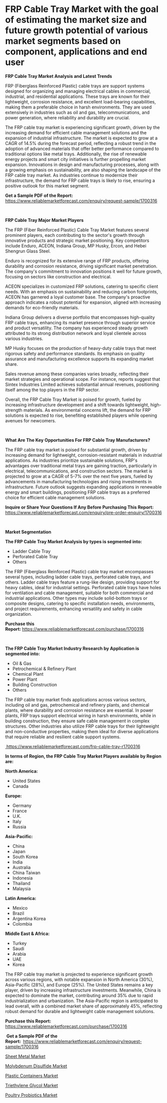 <p><h1>FRP Cable Tray Market with the goal of estimating the market size and future growth potential of various market segments based on component, applications and end user</h1></p><p><strong>FRP Cable Tray Market Analysis and Latest Trends</strong></p>
<p><p>FRP (Fiberglass Reinforced Plastic) cable trays are support systems designed for organizing and managing electrical cables in commercial, industrial, and residential applications. These trays are known for their lightweight, corrosion resistance, and excellent load-bearing capabilities, making them a preferable choice in harsh environments. They are used extensively in industries such as oil and gas, telecommunications, and power generation, where reliability and durability are crucial.</p><p>The FRP cable tray market is experiencing significant growth, driven by the increasing demand for efficient cable management solutions and the expansion of industrial infrastructure. The market is expected to grow at a CAGR of 14.5% during the forecast period, reflecting a robust trend in the adoption of advanced materials that offer better performance compared to traditional options like metal trays. Additionally, the rise of renewable energy projects and smart city initiatives is further propelling market expansion. Innovations in design and manufacturing processes, along with a growing emphasis on sustainability, are also shaping the landscape of the FRP cable tray market. As industries continue to modernize their infrastructure, the demand for FRP cable trays is likely to rise, ensuring a positive outlook for this market segment.</p></p>
<p><strong>Get a Sample PDF of the Report:&nbsp;</strong> <a href="https://www.reliablemarketforecast.com/enquiry/request-sample/1700316?utm_campaign=1899&utm_medium=2&utm_source=Github&utm_content=ia&utm_term=01042025&utm_id=frp-cable-tray">https://www.reliablemarketforecast.com/enquiry/request-sample/1700316</a></p>
<p>&nbsp;</p>
<p><strong>FRP Cable Tray Major Market Players</strong></p>
<p><p>The FRP (Fiber Reinforced Plastic) Cable Tray Market features several prominent players, each contributing to the sector's growth through innovative products and strategic market positioning. Key competitors include Enduro, ACEON, Indiana Group, MP Husky, Ercon, and Hebei Shengrun Glass Steel.</p><p>Enduro is recognized for its extensive range of FRP products, offering durability and corrosion resistance, driving significant market penetration. The company's commitment to innovation positions it well for future growth, focusing on sectors like construction and electrical. </p><p>ACEON specializes in customized FRP solutions, catering to specific client needs. With an emphasis on sustainability and reducing carbon footprints, ACEON has garnered a loyal customer base. The company's proactive approach indicates a robust potential for expansion, aligned with increasing demands for eco-friendly materials.</p><p>Indiana Group delivers a diverse portfolio that encompasses high-quality FRP cable trays, enhancing its market presence through superior service and product versatility. The company has experienced steady growth attributed to its strong distribution network and loyal clientele across various industries.</p><p>MP Husky focuses on the production of heavy-duty cable trays that meet rigorous safety and performance standards. Its emphasis on quality assurance and manufacturing excellence supports its expanding market share.</p><p>Sales revenue among these companies varies broadly, reflecting their market strategies and operational scope. For instance, reports suggest that Sintex Industries Limited achieves substantial annual revenues, positioning itself among the top players in the FRP sector. </p><p>Overall, the FRP Cable Tray Market is poised for growth, fueled by increasing infrastructure development and a shift towards lightweight, high-strength materials. As environmental concerns lift, the demand for FRP solutions is expected to rise, benefiting established players while opening avenues for newcomers.</p></p>
<p>&nbsp;</p>
<p><strong>What Are The Key Opportunities For FRP Cable Tray Manufacturers?</strong></p>
<p><p>The FRP cable tray market is poised for substantial growth, driven by increasing demand for lightweight, corrosion-resistant materials in industrial applications. As industries prioritize sustainable solutions, FRP's advantages over traditional metal trays are gaining traction, particularly in electrical, telecommunications, and construction sectors. The market is projected to grow at a CAGR of 5-7% over the next five years, fueled by advancements in manufacturing technologies and rising investments in infrastructure. Future outlook suggests expanding applications in renewable energy and smart buildings, positioning FRP cable trays as a preferred choice for efficient cable management solutions.</p></p>
<p><strong>Inquire or Share Your Questions If Any Before Purchasing This Report:</strong> <a href="https://www.reliablemarketforecast.com/enquiry/pre-order-enquiry/1700316?utm_campaign=1899&utm_medium=2&utm_source=Github&utm_content=ia&utm_term=01042025&utm_id=frp-cable-tray">https://www.reliablemarketforecast.com/enquiry/pre-order-enquiry/1700316</a></p>
<p>&nbsp;</p>
<p><strong>Market Segmentation</strong></p>
<p><strong>The FRP Cable Tray Market Analysis by types is segmented into:</strong></p>
<p><ul><li>Ladder Cable Tray</li><li>Perforated Cable Tray</li><li>Others</li></ul></p>
<p><p>The FRP (Fiberglass Reinforced Plastic) cable tray market encompasses several types, including ladder cable trays, perforated cable trays, and others. Ladder cable trays feature a rung-like design, providing support for heavy cables, ideal for industrial settings. Perforated cable trays have holes for ventilation and cable management, suitable for both commercial and industrial applications. Other types may include solid-bottom trays or composite designs, catering to specific installation needs, environments, and project requirements, enhancing versatility and safety in cable organization.</p></p>
<p><strong>Purchase this Report:&nbsp;</strong><a href="https://www.reliablemarketforecast.com/purchase/1700316?utm_campaign=1899&utm_medium=2&utm_source=Github&utm_content=ia&utm_term=01042025&utm_id=frp-cable-tray">https://www.reliablemarketforecast.com/purchase/1700316</a></p>
<p>&nbsp;</p>
<p><strong>The FRP Cable Tray Market Industry Research by Application is segmented into:</strong></p>
<p><ul><li>Oil & Gas</li><li>Petrochemical & Refinery Plant</li><li>Chemical Plant</li><li>Power Plant</li><li>Building Construction</li><li>Others</li></ul></p>
<p><p>The FRP cable tray market finds applications across various sectors, including oil and gas, petrochemical and refinery plants, and chemical plants, where durability and corrosion resistance are essential. In power plants, FRP trays support electrical wiring in harsh environments, while in building construction, they ensure safe cable management in complex structures. Other industries also utilize FRP cable trays for their lightweight and non-conductive properties, making them ideal for diverse applications that require reliable and resilient cable support systems.</p></p>
<p><a href="https://www.reliablemarketforecast.com/frp-cable-tray-r1700316?utm_campaign=1899&utm_medium=2&utm_source=Github&utm_content=ia&utm_term=01042025&utm_id=frp-cable-tray">&nbsp;https://www.reliablemarketforecast.com/frp-cable-tray-r1700316</a></p>
<p><strong>In terms of Region, the FRP Cable Tray Market Players available by Region are:</strong></p>
<p>
    <p> <strong> North America: </strong>
        <ul>
            <li>United States</li>
            <li>Canada</li>
        </ul>
        </p> 
    <p> <strong> Europe: </strong>
        <ul>
            <li>Germany</li>
            <li>France</li>
            <li>U.K.</li>
            <li>Italy</li>
            <li>Russia</li>
        </ul>
        </p> 
    <p> <strong> Asia-Pacific: </strong>
        <ul>
            <li>China</li>
            <li>Japan</li>
            <li>South Korea</li>
            <li>India</li>
            <li>Australia</li>
            <li>China Taiwan</li>
            <li>Indonesia</li>
            <li>Thailand</li>
            <li>Malaysia</li>
        </ul>
        </p> 
    <p> <strong> Latin America: </strong>
        <ul>
            <li>Mexico</li>
            <li>Brazil</li>
            <li>Argentina Korea</li>
            <li>Colombia</li>
        </ul>
        </p> 
    <p> <strong> Middle East & Africa: </strong>
        <ul>
            <li>Turkey</li>
            <li>Saudi</li>
            <li>Arabia</li>
            <li>UAE</li>
            <li>Korea</li>
        </ul>
    </p>
    </p>
<p><p>The FRP cable tray market is projected to experience significant growth across various regions, with notable expansion in North America (30%), Asia-Pacific (28%), and Europe (25%). The United States remains a key player, driven by increasing infrastructure investments. Meanwhile, China is expected to dominate the market, contributing around 35% due to rapid industrialization and urbanization. The Asia-Pacific region is anticipated to lead overall, with a combined market share of approximately 45%, reflecting robust demand for durable and lightweight cable management solutions.</p></p>
<p><strong>Purchase this Report: </strong><a href="https://www.reliablemarketforecast.com/purchase/1700316?utm_campaign=1899&utm_medium=2&utm_source=Github&utm_content=ia&utm_term=01042025&utm_id=frp-cable-tray">https://www.reliablemarketforecast.com/purchase/1700316</a></p>
<p>&nbsp;<strong>Get a Sample PDF of the Report:&nbsp;&nbsp;</strong><a href="https://www.reliablemarketforecast.com/enquiry/request-sample/1700316?utm_campaign=1899&utm_medium=2&utm_source=Github&utm_content=ia&utm_term=01042025&utm_id=frp-cable-tray">https://www.reliablemarketforecast.com/enquiry/request-sample/1700316</a></p>
<p><strong></strong></p>
<p><p><a href="https://github.com/wraggfomath/Market-Research-Report-List-1/blob/main/sheet-metal-market.md?utm_campaign=1899&utm_medium=2&utm_source=Github&utm_content=ia&utm_term=01042025&utm_id=frp-cable-tray">Sheet Metal Market</a></p><p><a href="https://github.com/rogetspate12/Market-Research-Report-List-1/blob/main/molybdenum-disulfide-market.md?utm_campaign=1899&utm_medium=2&utm_source=Github&utm_content=ia&utm_term=01042025&utm_id=frp-cable-tray">Molybdenum Disulfide Market</a></p><p><a href="https://github.com/alawnhvicay/Market-Research-Report-List-1/blob/main/plastic-containers-market.md?utm_campaign=1899&utm_medium=2&utm_source=Github&utm_content=ia&utm_term=01042025&utm_id=frp-cable-tray">Plastic Containers Market</a></p><p><a href="https://github.com/ranewknaller/Market-Research-Report-List-1/blob/main/triethylene-glycol-market.md?utm_campaign=1899&utm_medium=2&utm_source=Github&utm_content=ia&utm_term=01042025&utm_id=frp-cable-tray">Triethylene Glycol Market</a></p><p><a href="https://github.com/sahoolipko6f/Market-Research-Report-List-1/blob/main/poultry-probiotics-market.md?utm_campaign=1899&utm_medium=2&utm_source=Github&utm_content=ia&utm_term=01042025&utm_id=frp-cable-tray">Poultry Probiotics Market</a></p></p>